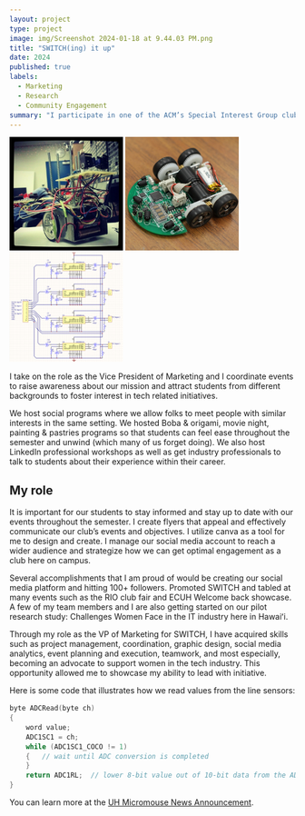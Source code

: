```yaml
---
layout: project
type: project
image: img/Screenshot 2024-01-18 at 9.44.03 PM.png
title: "SWITCH(ing) it up"
date: 2024
published: true
labels:
  - Marketing
  - Research
  - Community Engagement
summary: "I participate in one of the ACM’s Special Interest Group clubs called SWITCH. We stand for Supporting Women in Tech and Computing Hawai’i and our mission is to promote inclusivity and awareness in the tech industry."
---
```


<div class="text-center p-4">
  <img width="200px" src="../img/micromouse/micromouse-robot.png" class="img-thumbnail" >
  <img width="200px" src="../img/micromouse/micromouse-robot-2.jpg" class="img-thumbnail" >
  <img width="200px" src="../img/micromouse/micromouse-circuit.png" class="img-thumbnail" >
</div>

I take on the role as the Vice President of Marketing and I coordinate events to raise awareness about our mission and attract students from different backgrounds to foster interest in tech related initiatives. 

We host social programs where we allow folks to meet people with similar interests in the same setting. We hosted Boba & origami, movie night, painting & pastries programs so that students can feel ease throughout the semester and unwind (which many of us forget doing). We also host LinkedIn professional workshops as well as get industry professionals to talk to students about their experience within their career. 

## My role

It is important for our students to stay informed and stay up to date with our events throughout the semester. I create flyers that appeal and effectively communicate our club’s events and objectives. I utilize canva as a tool for me to design and create. I manage our social media account to reach a wider audience and strategize how we can get optimal engagement as a club here on campus. 

Several accomplishments that I am proud of would be creating our social media platform and hitting 100+ followers. Promoted SWITCH and tabled at many events such as the RIO club fair and ECUH Welcome back showcase. A few of my team members and I are also getting started on our pilot research study: Challenges Women Face in the IT industry here in Hawaiʻi.

Through my role as the VP of Marketing for SWITCH, I have acquired skills such as project management, coordination, graphic design, social media analytics, event planning and execution, teamwork, and most especially, becoming an advocate to support women in the tech industry. This opportunity allowed me to showcase my ability to lead with initiative. 


Here is some code that illustrates how we read values from the line sensors:

```cpp
byte ADCRead(byte ch)
{
    word value;
    ADC1SC1 = ch;
    while (ADC1SC1_COCO != 1)
    {   // wait until ADC conversion is completed   
    }
    return ADC1RL;  // lower 8-bit value out of 10-bit data from the ADC
}
```

You can learn more at the [UH Micromouse News Announcement](https://manoa.hawaii.edu/news/article.php?aId=2857).
